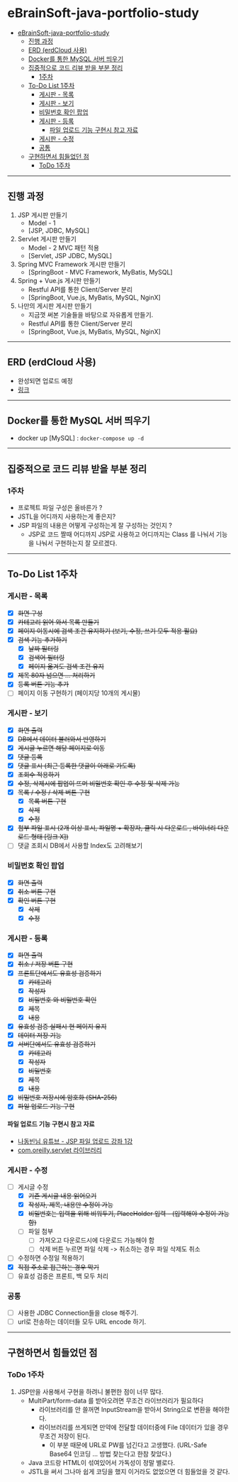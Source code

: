 # eBrainSoft-java-portfolio-study

<!-- TOC -->

* [eBrainSoft-java-portfolio-study](#ebrainsoft-java-portfolio-study)
    * [진행 과정](#진행-과정)
    * [ERD (erdCloud 사용)](#erd-erdcloud-사용)
    * [Docker를 통한 MySQL 서버 띄우기](#docker를-통한-mysql-서버-띄우기)
    * [집중적으로 코드 리뷰 받을 부분 정리](#집중적으로-코드-리뷰-받을-부분-정리)
        * [1주차](#1주차)
    * [To-Do List 1주차](#to-do-list-1주차)
        * [게시판 - 목록](#게시판---목록)
        * [게시판 - 보기](#게시판---보기)
        * [비밀번호 확인 팝업](#비밀번호-확인-팝업)
        * [게시판 - 등록](#게시판---등록)
            * [파일 업로드 기능 구현시 참고 자료](#파일-업로드-기능-구현시-참고-자료)
        * [게시판 - 수정](#게시판---수정)
        * [공통](#공통)
    * [구현하면서 힘들었던 점](#구현하면서-힘들었던-점)
        * [ToDo 1주차](#todo-1주차)

<!-- TOC -->
---

## 진행 과정

1. JSP 게시판 만들기
    - Model - 1
    - [JSP, JDBC, MySQL]
2. Servlet 게시판 만들기
    - Model - 2 MVC 패턴 적용
    - [Servlet, JSP JDBC, MySQL]
3. Spring MVC Framework 게시판 만들기
    - [SpringBoot - MVC Framework, MyBatis, MySQL]
4. Spring + Vue.js 게시판 만들기
    - Restful API를 통한 Client/Server 분리
    - [SpringBoot, Vue.js, MyBatis, MySQL, NginX]
5. 나만의 게시판 게시판 만들기
    - 지금껏 써본 기술들을 바탕으로 자유롭게 만들기.
    - Restful API를 통한 Client/Server 분리
    - [SpringBoot, Vue.js, MyBatis, MySQL, NginX]

---

## ERD (erdCloud 사용)

- 완성되면 업로드 예정
- [링크](https://www.erdcloud.com/d/3z7DMGmnur8NzHqGE)

---

## Docker를 통한 MySQL 서버 띄우기

- docker up [MySQL] : `docker-compose up -d`

---

## 집중적으로 코드 리뷰 받을 부분 정리

### 1주차

- 프로젝트 파일 구성은 올바른가 ?
- JSTL을 어디까지 사용하는게 좋은지?
- JSP 파일의 내용은 어떻게 구성하는게 잘 구성하는 것인지 ?
    - JSP로 코드 짤때 어디까지 JSP로 사용하고 어디까지는 Class 를 나눠서 기능을 나눠서 구현하는지 잘 모르겠다.

---

## To-Do List 1주차

### 게시판 - 목록

- [X] ~~화면 구성~~
- [X] ~~카테고리 읽어 와서 목록 만들기~~
- [X] ~~페이지 이동시에 검색 조건 유지하기 (보기, 수정, 쓰기 모두 적용 필요)~~
- [X] ~~검색 기능 추가하기~~
    - [X] ~~날짜 필터링~~
    - [X] ~~검색어 필터링~~
    - [X] ~~페이지 옮겨도 검색 조건 유지~~
- [X] ~~제목 80자 넘으면 ... 처리하기~~
- [X] ~~등록 버튼 기능 추가~~
- [ ] 페이지 이동 구현하기 (페이지당 10개의 게시물)

### 게시판 - 보기

- [X] ~~화면 출력~~
- [X] ~~DB에서 데이터 불러와서 반영하기~~
- [X] ~~게시글 누르면 해당 페이지로 이동~~
- [X] ~~댓글 등록~~
- [X] ~~댓글 표시 (최근 등록한 댓글이 아래로 가도록)~~
- [X] ~~조회수 적용하기~~
- [X] ~~수정, 삭제시에 팝업이 뜨며 비밀번호 확인 후 수정 및 삭제 가능~~
- [X] ~~목록 / 수정 / 삭제 버튼 구현~~
    - [X] ~~목록 버튼 구현~~
    - [X] ~~삭제~~
    - [X] ~~수정~~
- [X] ~~첨부 파일 표시 (2개 이상 표시, 파일명 + 확장자, 클릭 시 다운로드 , 바이너리 다운로드 형태 [링크 X])~~
- [ ] 댓글 조회시 DB에서 사용할 Index도 고려해보기

### 비밀번호 확인 팝업

- [X] ~~화면 출력~~
- [X] ~~취소 버튼 구현~~
- [X] ~~확인 버튼 구현~~
    - [X] ~~삭제~~
    - [X] ~~수정~~

### 게시판 - 등록

- [X] ~~화면 출력~~
- [X] ~~취소 / 저장 버튼 구현~~
- [X] ~~프론트단에서도 유효성 검증하기~~
    - [X] ~~카테고리~~
    - [X] ~~작성자~~
    - [X] ~~비밀번호 와 비밀번호 확인~~
    - [X] ~~제목~~
    - [X] ~~내용~~
- [X] ~~유효성 검증 실패시 현 페이지 유지~~
- [X] ~~데이터 저장 기능~~
- [X] ~~서버단에서도 유효성 검증하기~~
    - [X] ~~카테고리~~
    - [X] ~~작성자~~
    - [X] ~~비밀번호~~
    - [X] ~~제목~~
    - [X] ~~내용~~
- [X] ~~비밀번호 저장시에 암호화 (SHA-256)~~
- [X] ~~파일 업로드 기능 구현~~

#### 파일 업로드 기능 구현시 참고 자료

- [나동빈님 유튜브 - JSP 파일 업로드 강좌 1강](https://youtu.be/UQVyytDtLzQ)
- [com.oreilly.servlet 라이브러리](http://www.servlets.com/cos/)

### 게시판 - 수정

- [ ] 게시글 수정
    - [X] ~~기존 게시글 내용 읽어오기~~
    - [X] ~~작성자, 제목, 내용만 수정이 가능~~
    - [X] ~~비밀번호는 입력을 위해 비워두기, PlaceHolder 입력 - (입력해야 수정이 가능함)~~
    - [ ] 파일 첨부
        - [ ] 가져오고 다운로드시에 다운로드 가능해야 함
        - [ ] 삭제 버튼 누르면 파일 삭제 -> 취소하는 경우 파일 삭제도 취소
- [ ] 수정하면 수정일 적용하기
- [X] ~~직접 주소로 접근하는 경우 막기~~
- [ ] 유효성 검증은 프론트, 백 모두 처리

### 공통

- [ ] 사용한 JDBC Connection들을 close 해주기.
- [ ] url로 전송하는 데이터들 모두 URL encode 하기.

---

## 구현하면서 힘들었던 점

### ToDo 1주차

1. JSP만을 사용해서 구현을 하려니 불편한 점이 너무 많다.
    - MultiPart/form-data 를 받아오려면 무조건 라이브러리가 필요하다
        - 라이브러리를 안 쓸꺼면 InputStream을 받아서 String으로 변환을 해야한다.
        - 라이브러리를 쓰게되면 만약에 전달할 데이터중에 File 데이터가 있을 경우 무조건 저장이 된다.
            - 이 부분 때문에 URL로 PW를 넘긴다고 고생했다. (URL-Safe Base64 인코딩 ... 방법 찾는다고 한참 찾았다.)
    - Java 코드랑 HTML이 섞여있어서 가독성이 정말 별로다.
    - JSTL을 써서 그나마 쉽게 코딩을 했지 이거라도 없었으면 더 힘들었을 것 같다.
